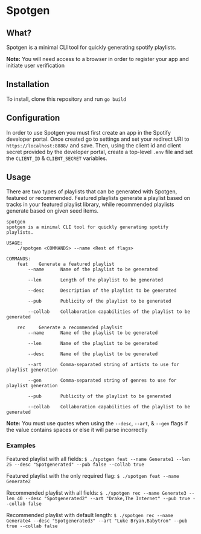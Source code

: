 # Spotgen

## What?

Spotgen is a minimal CLI tool for quickly generating spotify playlists.

**Note:** You will need access to a browser in order to register your app and initiate user verification

## Installation

To install, clone this repository and run `go build`

## Configuration

In order to use Spotgen you must first create an app in the Spotify developer portal. Once created go to settings and set your redirect URI to `https://localhost:8888/` and save. Then, using the client id and client secret provided by the developer portal, create a top-level `.env` file and set the `CLIENT_ID` & `CLIENT_SECRET` variables.

## Usage

There are two types of playlists that can be generated with Spotgen, featured or recommended. Featured playlists generate a playlist based on tracks in your featured playlist library, while recommended playlists generate based on given seed items.

```
spotgen
spotgen is a minimal CLI tool for quickly generating spotify playlists.

USAGE: 
    ./spotgen <COMMANDS> --name <Rest of flags>

COMMANDS:
    feat    Generate a featured playlist
        --name      Name of the playlist to be generated

        --len       Length of the playlist to be generated

        --desc      Description of the playlist to be generated

        --pub       Publicity of the playlist to be generated

        --collab    Collaboration capabilities of the playlist to be generated

    rec     Generate a recommended playlsit
        --name      Name of the playlist to be generated

        --len       Name of the playlist to be generated

        --desc      Name of the playlist to be generated

        --art       Comma-separated string of artists to use for playlist generation

        --gen       Comma-separated string of genres to use for playlist generation

        --pub       Publicity of the playlist to be generated

        --collab    Collaboration capabilities of the playlist to be generated

```
**Note:** You must use quotes when using the `--desc`, `--art`, & `--gen` flags if the value contains spaces or else it will parse incorrectly 

### Examples

Featured playlist with all fields:
 `$ ./spotgen feat --name Generate1 --len 25 --desc "Spotgenerated" --pub false --collab true`

Featured playlist with the only required flag:
 `$ ./spotgen feat --name Generate2`

Recommended playlist with all fields:
`$ ./spotgen rec --name Generate3 --len 40 --desc "Spotgenerated2" --art "Drake,The Internet" --pub true --collab false`

Recommended playlist with default length:
`$ ./spotgen rec --name Generate4 --desc "Spotgenerated3" --art "Luke Bryan,Babytron" --pub true --collab false`
